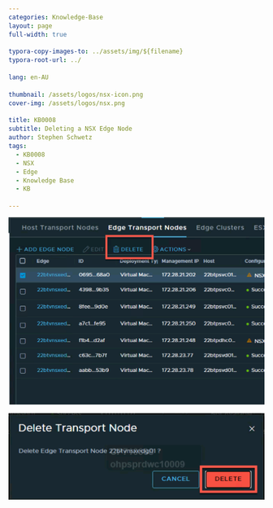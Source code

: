 ```yaml
---
categories: Knowledge-Base
layout: page
full-width: true

typora-copy-images-to: ../assets/img/${filename}
typora-root-url: ../

lang: en-AU

thumbnail: /assets/logos/nsx-icon.png
cover-img: /assets/logos/nsx.png

title: KB0008
subtitle: Deleting a NSX Edge Node
author: Stephen Schwetz
tags: 
  - KB0008
  - NSX
  - Edge
  - Knowledge Base
  - KB

---
```




![image-20231008091753255](/assets/img/2023-10-08-deleting-a-nsx-edge-node/image-20231008091753255.png)

<img src="/assets/img/2023-10-08-deleting-a-nsx-edge-node/image-20230906233453011.png" alt="image-20230906233453011" style="zoom:50%;" />


